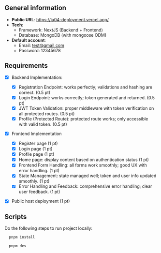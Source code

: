 ## General information

- **Public URL**: https://ia04-deployment.vercel.app/
- **Tech**:
  - Framework: NextJS (Backend + Frontend)
  - Database: MongoDB (with mongoose ODM)
- **Default account**:
  - Email: test@gmail.com
  - Password: 12345678

## Requirements

- [x] Backend Implementation:

  - [x] Registration Endpoint: works perfectly; validations and hashing are correct. (0.5 pt)
  - [x] Login Endpoint: works correctly; token generated and returned. (0.5 pt)
  - [x] JWT Token Validation: proper middleware with token verification on all protected routes. (0.5 pt)
  - [x] Profile (Protected Route): protected route works; only accessible with valid token. (0.5 pt)

- [x] Frontend Implementation

  - [x] Register page (1 pt)
  - [x] Login page (1 pt)
  - [x] Profile page (1 pt)
  - [x] Home page: display content based on authentication status (1 pt)
  - [x] Frontend Form Handling: all forms work smoothly; good UX with error handling. (1 pt)
  - [x] State Management: state managed well; token and user info updated smoothly. (1 pt)
  - [x] Error Handling and Feedback: comprehensive error handling; clear user feedback. (1 pt)

- [x] Public host deployment (1 pt)

## Scripts

Do the following steps to run project locally:

```js
  pnpm install
```

```js
  pnpm dev
```
